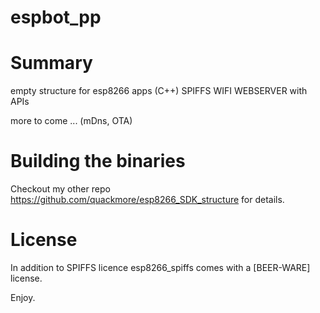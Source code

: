 # espbot_pp #

# Summary

empty structure for esp8266 apps (C++)
SPIFFS
WIFI
WEBSERVER with APIs

more to come ... (mDns, OTA)

# Building the binaries 
Checkout my other repo https://github.com/quackmore/esp8266_SDK_structure for details.


# License

In addition to SPIFFS licence esp8266_spiffs comes with a [BEER-WARE] license.

Enjoy.
